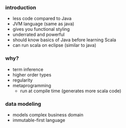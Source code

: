 ### introduction
- less code compared to Java
- JVM language (same as java)
- gives you functional styling
- underrated and powerful
- should know basics of Java before learning Scala
- can run scala on eclipse (similar to java)

### why?
- term inference
- higher order types
- regularity
- metaprogramming
    - run at compile time (generates more scala code)

### data modeling
- models complex business domain
- immutable-first language